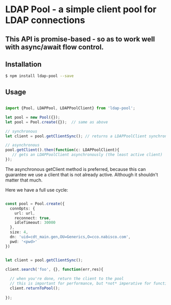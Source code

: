 

# LDAP Pool - a simple client pool for LDAP connections
## This API is promise-based - so as to work well with async/await flow control.



## Installation

```bash
$ npm install ldap-pool --save
```

## Usage

```typescript

import {Pool, LDAPPool, LDAPPoolClient} from 'ldap-pool';

let pool = new Pool({});
let pool = Pool.create({});  // same as above

// synchronous
let client = pool.getClientSync(); // returns a LDAPPoolClient synchronously

// asynchronous
pool.getClient().then(function(c: LDAPPoolClient){
   // gets an LDAPPoolClient asynchronously (the least active client)
});

```

The asynchronous getClient method is preferred, because this can guarantee we use a client that is
not already active. Although it shouldn't matter that much.

Here we have a full use cycle:

```typescript

const pool = Pool.create({
  connOpts: {
    url: url,
    reconnect: true,
    idleTimeout: 30000
  },
  size: 4,
  dn: 'uid=cdt_main.gen,OU=Generics,O=cco.nabisco.com',
  pwd: '<pwd>'
})


let client = pool.getClientSync();

client.search('foo', {}, function(err,res){
  
  // when you're done, return the client to the pool
  // this is important for performance, but *not* imperative for functionality/correctness
  client.returnToPool();
  
});

```

